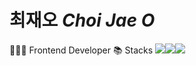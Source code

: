 # 최재오 *Choi Jae O*
🧑🏻‍💻 Frontend Developer
📚 Stacks
  <img src="https://img.shields.io/badge/Javascript-F7DF1E?style=for-the-badge&logo=javascript&logoColor=black"><img src="https://img.shields.io/badge/Typescript-3178C6?style=for-the-badge&logo=typescript&logoColor=white"><img src="https://img.shields.io/badge/React-61DAFB?style=for-the-badge&logo=react&logoColor=black"> 
